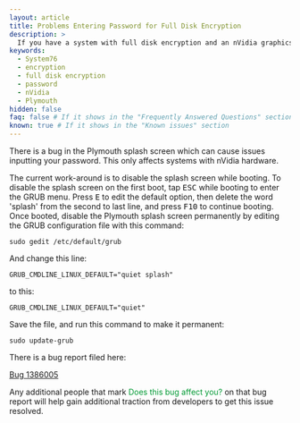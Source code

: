 ```yaml
---
layout: article
title: Problems Entering Password for Full Disk Encryption
description: >
  If you have a system with full disk encryption and an nVidia graphics card, there is a bug in Plymouth that prevents the password from showing or being accepted.  Here are some solutions to this problem.
keywords:
  - System76
  - encryption
  - full disk encryption
  - password
  - nVidia
  - Plymouth
hidden: false
faq: false # If it shows in the "Frequently Answered Questions" section
known: true # If it shows in the "Known issues" section
---
```


There is a bug in the Plymouth splash screen which can cause issues inputting your password.  This only affects systems with nVidia hardware.

The current work-around is to disable the splash screen while booting.  To disable the splash screen on the first boot, tap <kbd>ESC</kbd> while booting to enter the GRUB menu.  Press <kbd>E</kbd> to edit the default option, then delete the word 'splash' from the second to last line, and press <kbd>F10</kbd> to continue booting.  Once booted, disable the Plymouth splash screen permanently by editing the GRUB configuration file with this command:

`sudo gedit /etc/default/grub`

And change this line:

```
GRUB_CMDLINE_LINUX_DEFAULT="quiet splash"  
```

to this:

```
GRUB_CMDLINE_LINUX_DEFAULT="quiet"  
```

Save the file, and run this command to make it permanent:

`sudo update-grub`


There is a bug report filed here:

[Bug 1386005](https://bugs.launchpad.net/ubuntu/+source/plymouth/+bug/1386005)

Any additional people that mark <span style="color: #093;">Does this bug affect you?</span> on that bug report will help gain additional traction from developers to get this issue resolved.
